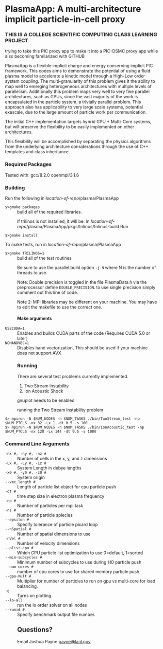PlasmaApp: A multi-architecture implicit particle-in-cell proxy
=========================================

### THIS IS A COLLEGE SCIENTIFIC COMPUTING CLASS LEARNING PROJECT
trying to take this PIC proxy app to make it into a PIC-DSMC proxy app
while also becoming familarized with GITHUB 

PlasmaApp is a flexible implicit charge and energy conserving implicit PIC framework.
This codes aims to demonstrate the potential of using a fluid plasma model to accelerate a kinetic model 
through a High-Low order system coupling. The multi-granularity of this problem gives it the ability to 
map well to emerging heterogeneous architectures with multiple levels of parallelism. Additionally this problem 
maps very well to very fine parallel architectures, such as GPUs, since the vast majority of the work is 
encapsulated in the particle system, a trivially parallel problem. This approach also has applicability to 
very large scale systems, potential exascale, due to the large amount of particle work per communication.

The initial C++ implementation targets hybrid GPU + Multi-Core systems, but will preserve the flexibility to be easily implemented on other architectures.  

This flexibility will be accomplished by separating the physics algorithms from the underlying architecture considerations through the use of C++ templates and class inheritance.


### Required Packages
Tested with:
gcc/8.2.0
openmpi/3.1.6

### Building 

Run the following in *location-of-repo*/plasma/PlasmaApp
<dt><code>$>gmake packages</code></dt>
<dd>build all of the required libraries.

If trilinos is not installed, it will be.
In *location-of-repo*/plasma/PlasmaApp/pkgs/trilinos/trilinos-build
Run <dt><code>$>gmake install</code></dt>

To make tests, run in *location-of-repo*/plasma/PlasmaApp
<dt><code>$>gmake TRILINOS=1</code></dt>
<dd>build all of the test routines

Be sure to use the parallel build option <code>-j N</code> where N is the number of
threads to use. 

Note: Double precision is toggled in the file PlasmaData.h via the preprocessor define
<code>DOUBLE_PRECISION</code>. to use single precision simply comment out this line of code.

Note 2: MPI libraries may be different on your machine. You may have to edit the makefile
to use the correct one.

#### Make arguments 
<dt><code>USECUDA=1</dt></code>
<dd> Enables and builds CUDA parts of the code (Requires CUDA 5.0 or later)

<dt><code>NOHANDVEC=1</dt></code>
<dd> Disables hand vectorization, This should be used if your machine does not support AVX




### Running

There are several test problems currently implemented.
1. Two Stream Instability
2. Ion Acoustic Shock

gnuplot needs to be enabled


running the Two Stream Instability problem

<dt><code>$> mpirun -N $NUM_NODES -n $NUM_TASKS ./bin/TwoStream_test -np $NUM_PTCLS -nx 32 -Lx 1 -dt 0.5 -s 100</code></dt>

<dt><code>$> mpirun -N $NUM_NODES -n $NUM_TASKS ./bin/IonAcoustic_test -np $NUM_PTCLS -nx 128 -Lx 144 -dt 0.5 -s 1000</code></dt>



### Command Line Arguments

<dt><code>-nx #, -ny #, -nz #</dt></code>
<dd>Number of cells in the x, y, and z dimensions
	
<dt><code>-Lx #, -Ly #, -Lz #</dt></code>
<dd>System Length in debye lengths
	
<dt><code>-x0 #, -y0 #, -z0 #</dt></code>
<dd>System origin

<dt><code>--vec_length #</dt></code>
<dd>Length of particle list object for cpu particle push

<dt><code>-dt #</dt></code>
<dd>time step size in electron plasma frequency

<dt><code>-np #</dt></code>
<dd>Number of particles per mpi task
	
<dt><code>-ns #</dt></code>
<dd>Number of particle spiecies

<dt><code>--epsilon #</dt></code>
<dd>Specify tolerance of particle picard loop

<dt><code>--nSpatial #</dt></code>
<dd>Number of spatial dimensions to use

<dt><code>-nVel #</dt></code>
<dd>Number of velocity dimensions

<dt><code>--plist-cpu #</dt></code>
<dd>Which CPU particle list optimization to use 0=default, 1=sorted

<dt><code>--min-subcycles #</dt></code>
<dd>Minimum number of subcycles to use during HO particle push

<dt><code>--num-cores #</dt></code>
<dd>number of cpu cores to use for shared memory particle push.

<dt><code>--gpu-mult #</dt></code>
<dd>Multiplier for number of particles to run on gpu vs multi-core for load balancing.

<dt><code>-g</dt></code>
<dd>Turns on plotting

<dt><code>--lo-all</dt></code>
<dd>run the lo order solver on all nodes

<dt><code>--runid #</dt></code>
<dd>Specify benchmark output file number. 

## Questions?
Email Joshua Payne payne@lanl.gov
